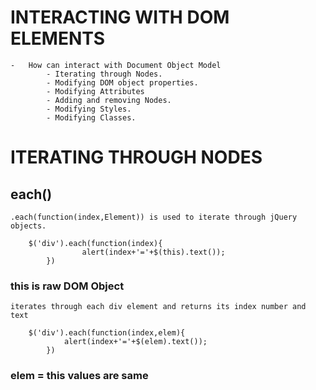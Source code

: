 # INTERACTING WITH DOM ELEMENTS

	-	How can interact with Document Object Model
			- Iterating through Nodes.
			- Modifying DOM object properties.
			- Modifying Attributes
			- Adding and removing Nodes.
			- Modifying Styles.
			- Modifying Classes.

# ITERATING THROUGH NODES
## each()
	.each(function(index,Element)) is used to iterate through jQuery objects.

		$('div').each(function(index){
					alert(index+'='+$(this).text());
			})
### this is raw DOM Object

	iterates through each div element and returns its index number and text

		$('div').each(function(index,elem){
				alert(index+'='+$(elem).text());
			})
### elem = this values are same



